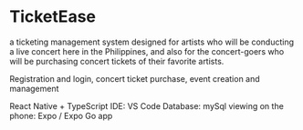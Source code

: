 # TicketEase
a ticketing management system designed for artists who will be conducting a live concert here in the Philippines, and also for the concert-goers who will be purchasing concert tickets of their favorite artists.

Registration and login, concert ticket purchase, event creation and management

React Native + TypeScript
IDE: VS Code
Database: mySql
viewing on the phone: Expo / Expo Go app

